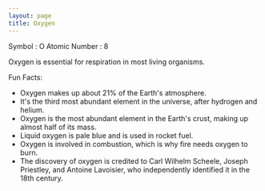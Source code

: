 ```yaml
---
layout: page
title: Oxygen
---
```


Symbol : O
Atomic Number : 8

Oxygen is essential for respiration in most living organisms.

Fun Facts:
- Oxygen makes up about 21% of the Earth's atmosphere.
- It's the third most abundant element in the universe, after hydrogen and helium.
- Oxygen is the most abundant element in the Earth's crust, making up almost half of its mass.
- Liquid oxygen is pale blue and is used in rocket fuel.
- Oxygen is involved in combustion, which is why fire needs oxygen to burn.
- The discovery of oxygen is credited to Carl Wilhelm Scheele, Joseph Priestley, and Antoine Lavoisier, who independently identified it in the 18th century.